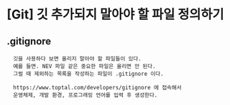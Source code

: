 # [Git] 깃 추가되지 말아야 할 파일 정의하기 

## .gitignore

```
  깃을 사용하다 보면 올리지 말아야 할 파일들이 있다.
  예를 들면. NEV 파일 같은 중요한 파일은 올리면 안 된다.
  그럴 때 제외하는 목록을 작성하는 파일이 .gitignore 이다.
  
  https://www.toptal.com/developers/gitignore 에 접속해서
  운영체제, 개발 환경, 프로그래밍 언어를 입력 후 생성한다.
```

